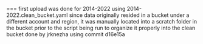 ===
first upload was done for 2014-2022 using 2014-2022.clean_bucket.yaml
since data originally resided in a bucket under a different account and region, it was manually located into a scratch folder in the bucket prior to the script being run to organize it properly into the clean bucket
done by jrknezha using commit d16e15a

